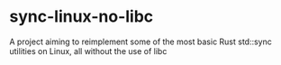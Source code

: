 # sync-linux-no-libc
A project aiming to reimplement some of the most basic Rust std::sync utilities on Linux, all without the use of libc
